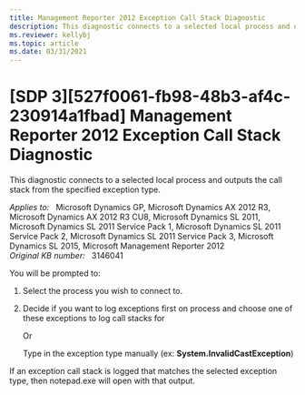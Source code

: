 ```yaml
---
title: Management Reporter 2012 Exception Call Stack Diagnostic
description: This diagnostic connects to a selected local process and outputs the call stack from the specified exception type.
ms.reviewer: kellybj
ms.topic: article
ms.date: 03/31/2021
---
```

# [SDP 3][527f0061-fb98-48b3-af4c-230914a1fbad] Management Reporter 2012 Exception Call Stack Diagnostic

This diagnostic connects to a selected local process and outputs the call stack from the specified exception type.

_Applies to:_ &nbsp; Microsoft Dynamics GP, Microsoft Dynamics AX 2012 R3, Microsoft Dynamics AX 2012 R3 CU8, Microsoft Dynamics SL 2011, Microsoft Dynamics SL 2011 Service Pack 1, Microsoft Dynamics SL 2011 Service Pack 2, Microsoft Dynamics SL 2011 Service Pack 3, Microsoft Dynamics SL 2015, Microsoft Management Reporter 2012  
_Original KB number:_ &nbsp; 3146041

You will be prompted to:

1. Select the process you wish to connect to.

2. Decide if you want to log exceptions first on process and choose one of these exceptions to log call stacks for

    Or

    Type in the exception type manually (ex: **System.InvalidCastException**)

If an exception call stack is logged that matches the selected exception type, then notepad.exe will open with that output.
